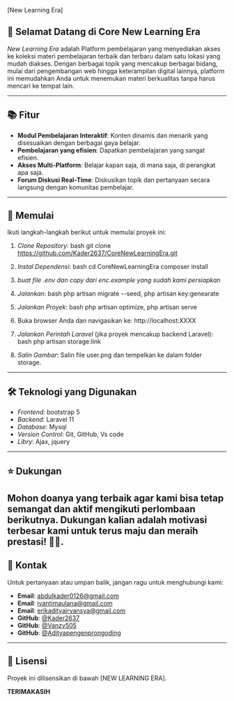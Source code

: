 
[New Learning Era]

## 🌟 Selamat Datang di Core New Learning Era

*New Learning Era* adalah Platform pembelajaran yang menyediakan akses ke koleksi materi pembelajaran terbaik dan terbaru dalam satu lokasi yang mudah diakses. Dengan berbagai topik yang mencakup berbagai bidang, mulai dari pengembangan web hingga keterampilan digital lainnya, platform ini memudahkan Anda untuk menemukan materi berkualitas tanpa harus mencari ke tempat lain.

---

## 📚 Fitur

- **Modul Pembelajaran Interaktif**: Konten dinamis dan menarik yang disesuaikan dengan berbagai gaya belajar.
- **Pembelajaran yang efisien**: Dapatkan pembelajaran yang sangat efisien.
- **Akses Multi-Platform**: Belajar kapan saja, di mana saja, di perangkat apa saja.
- **Forum Diskusi Real-Time**: Diskusikan topik dan pertanyaan secara langsung dengan komunitas pembelajar.


---

## 🚀 Memulai

Ikuti langkah-langkah berikut untuk memulai proyek ini:

1. *Clone Repository*:
    bash
    git clone https://github.com/Kader2637/CoreNewLearningEra.git

2. *Instal Dependensi*:
    bash
    cd CoreNewLearningEra
    composer install
   
3. *buat file .env dan copy dari enc.example yang sudah kami persiapkan*
   
4. *Jalankan*:
    bash
    php artisan migrate --seed,
    php artisan key:genearate

5. *Jalankan Proyek*:
    bash
    php artisan optimize,
    php artisan serve
    

7. Buka browser Anda dan navigasikan ke:
    http://localhost:XXXX
    

8. *Jalankan Perintah Laravel* (jika proyek mencakup backend Laravel):
    bash
    php artisan storage:link
    

9. *Salin Gambar*: Salin file user.png dan tempelkan ke dalam folder storage.

---

## 🛠️ Teknologi yang Digunakan

- *Frontend*: bootstrap 5
- *Backend*: Laravel 11
- *Database*: Mysql
- *Version Control*: Git, GitHub, Vs code
- *Libry*: Ajax, jquery

---

## ⭐ Dukungan

Mohon doanya yang terbaik agar kami bisa tetap semangat dan aktif mengikuti perlombaan berikutnya. Dukungan kalian adalah motivasi terbesar kami untuk terus maju dan meraih prestasi! 🙏✨.
---

## 📧 Kontak

Untuk pertanyaan atau umpan balik, jangan ragu untuk menghubungi kami:

- **Email**: abdulkader0126@gmail.com
- **Email**: ivantjmaulana@gmail.com
- **Email**: erikadityairvansya@gmail.com
- **GitHub**: [@Kader2637](https://github.com/Kader2637)
- **GitHub**: [@Vanzy505](https://github.com/vanz505)
- **GitHub**: [@Adityapengenprongoding](https://github.com/adityapengenprongoding)

---

## 📝 Lisensi

Proyek ini dilisensikan di bawah 
[NEW LEARNING ERA].

**TERIMAKASIH**
